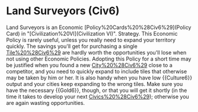 # Land Surveyors (Civ6)

Land Surveyors is an Economic [Policy%20Cards%20%28Civ6%29](Policy Card) in "[Civilization%20VI](Civilization VI)".
Strategy.
This Economic Policy is rarely useful, unless you really need to expand your territory quickly. The savings you'll get for purchasing a single [Tile%20%28Civ6%29](tile) are hardly worth the opportunities you'll lose when not using other Economic Policies. 
Adopting this Policy for a short time may be justified when you found a new [City%20%28Civ6%29](city) close to a competitor, and you need to quickly expand to include tiles that otherwise may be taken by him or her. It is also handy when you have low {{Culture6}} output and your cities keep expanding to the wrong tiles. Make sure you have the necessary {{Gold6}}, though, or that you will get it shortly (in the time it takes to develop your next [Civics%20%28Civ6%29](civic)); otherwise you are again wasting opportunities.